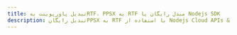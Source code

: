 ---title: تبدیل پاورپوینت بهRTF، PPSX به RTF مبدل رایگان یا Nodejs SDKdescription: تبدیل رایگانPPSX به RTF با استفاده از Nodejs Cloud APIs & SDK. همچنین اسناد Microsoft PowerPoint را در Cloud ایجاد، ویرایش و رندر کنید.---